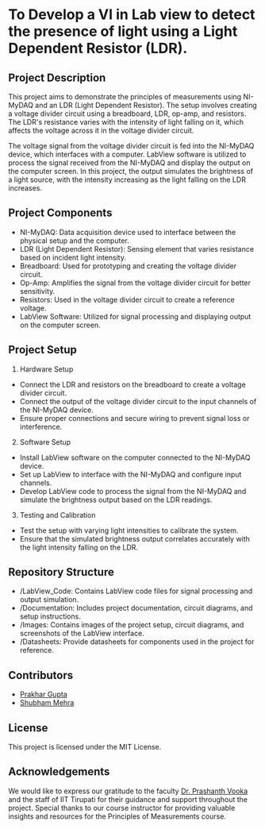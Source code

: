 # To Develop a VI in Lab view to detect the presence of light using a Light Dependent Resistor (LDR).

## Project Description

This project aims to demonstrate the principles of measurements using NI-MyDAQ and an LDR (Light Dependent Resistor). The setup involves creating a voltage divider circuit using a breadboard, LDR, op-amp,
and resistors. The LDR's resistance varies with the intensity of light falling on it, which affects the voltage across it in the voltage divider circuit.

The voltage signal from the voltage divider circuit is fed into the NI-MyDAQ device, which interfaces with a computer. LabView software is utilized to process the signal received from the NI-MyDAQ and 
display the output on the computer screen. In this project, the output simulates the brightness of a light source, with the intensity increasing as the light falling on the LDR increases.

## Project Components

- NI-MyDAQ: Data acquisition device used to interface between the physical setup and the computer.
- LDR (Light Dependent Resistor): Sensing element that varies resistance based on incident light intensity.
- Breadboard: Used for prototyping and creating the voltage divider circuit.
- Op-Amp: Amplifies the signal from the voltage divider circuit for better sensitivity.
- Resistors: Used in the voltage divider circuit to create a reference voltage.
- LabView Software: Utilized for signal processing and displaying output on the computer screen.

## Project Setup

1. Hardware Setup
  - Connect the LDR and resistors on the breadboard to create a voltage divider circuit.
  - Connect the output of the voltage divider circuit to the input channels of the NI-MyDAQ device.
  - Ensure proper connections and secure wiring to prevent signal loss or interference.
2. Software Setup
  - Install LabView software on the computer connected to the NI-MyDAQ device.
  - Set up LabView to interface with the NI-MyDAQ and configure input channels.
  - Develop LabView code to process the signal from the NI-MyDAQ and simulate the brightness output based on the LDR readings.
3. Testing and Calibration
  - Test the setup with varying light intensities to calibrate the system.
  - Ensure that the simulated brightness output correlates accurately with the light intensity falling on the LDR.

## Repository Structure

- /LabView_Code: Contains LabView code files for signal processing and output simulation.
- /Documentation: Includes project documentation, circuit diagrams, and setup instructions.
- /Images: Contains images of the project setup, circuit diagrams, and screenshots of the LabView interface.
- /Datasheets: Provide datasheets for components used in the project for reference.

## Contributors

- [Prakhar Gupta](https://github.com/prax-1)
- [Shubham Mehra]()

## License
This project is licensed under the MIT License.

## Acknowledgements
We would like to express our gratitude to the faculty [Dr. Prashanth Vooka](https://iittp.ac.in/dr-prashanth-vooka) and the staff of IIT Tirupati for their guidance and support throughout the project. 
Special thanks to our course instructor for providing valuable insights and resources for the Principles of Measurements course.

